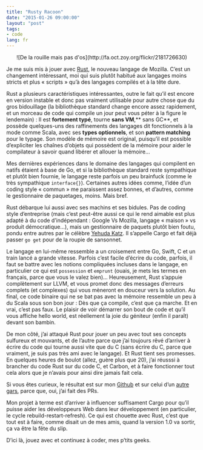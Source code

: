 ```yaml
---
title: "Rusty Racoon"
date: "2015-01-26 09:00:00"
layout: "post"
tags:
- code
lang: fr
---
```

<center>
![De la rouille mais pas d'os](http://fa.oct.zoy.org/flickr/2181726630)
</center>


Je me suis mis à jouer avec [Rust][1], le nouveau langage de Mozilla. C’est un changement intéressant, moi qui suis plutôt habitué aux langages moins stricts et plus « scripts » qu’à des langages compilés et à la tête dure.

Rust a plusieurs caractéristiques intéressantes, outre le fait qu’il est encore en version instable et donc pas vraiment utilisable pour autre chose que du gros bidouillage (la bibliothèque standard change encore assez rapidement, et un morceau de code qui compile un jour peut vous péter à la figure le lendemain) : Il est **fortement typé**, tourne **sans VM**,** sans GC**, et possède quelques-uns des raffinements des langages dit fonctionnels à la mode comme Scala, avec ses **types optionnels**, et son **pattern matching** pour le typage. Son modèle de mémoire est original, puisqu’il est possible d’expliciter les chaînes d’objets qui possèdent de la mémoire pour aider le compilateur à savoir quand libérer et allouer la mémoire…

Mes dernières expériences dans le domaine des langages qui compilent en natifs étaient à base de Go, et si la bibliothèque standard reste sympathique et plutôt bien fournie, le langage reste parfois un peu brainfuck (comme le très sympathique `interface{}`). Certaines autres idées comme, l’idée d’un coding style « commun » me paraissent assez bonnes, et d’autres, comme le gestionnaire de paquetages, moins. Mais bref.

Rust débarque lui aussi avec ses machins et ses bidules. Pas de coding style d’entreprise (mais c’est peut-être aussi ce qui le rend aimable est plus adapté à du code d’indépendant : Google Vs Mozilla, langage « maison » vs produit démocratique…), mais un gestionnaire de paquets plutôt bien foutu, pondu entre autres par le célèbre [Yehuda Katz][2]. Il s’appelle Cargo et fait déjà passer `go get` pour de la roupie de sansonnet.

Le langage en lui-même ressemble a un croisement entre Go, Swift, C et un train lancé a grande vitesse. Parfois c’est facile d’écrire du code, parfois, il faut se battre avec les notions compliquées incluses dans le langage, en particulier ce qui est `possession` et `emprunt` (ouais, je mets les termes en français, parce que vous le valez bien)… Heureusement, Rust  s’appuie complètement sur LLVM, et vous promet donc des messages d’erreurs complets (et complexes) qui vous mèneront en douceur vers la solution. Au final, ce code binaire qui ne se bat pas avec la mémoire ressemble un peu à du Scala sous son bon jour : Dès que ça compile, c’est que ça marche. Et en vrai, c’est pas faux. Le plaisir de voir démarrer son bout de code et qu’il vous affiche hello world, est réellement la joie du géniteur (enfin il paraît) devant son bambin.

De mon côté, j’ai attaqué Rust pour jouer un peu avec tout ses concepts sulfureux et mouvants, et de l’autre parce que j’ai toujours rêvé d’arriver à écrire du code qui tourne aussi vite que du C (sans écrire du C, parce que vraiment, je suis pas très ami avec le langage). Et Rust tient ses promesses. En quelques heures de boulot (allez, guère plus que 20), j’ai réusssi à brancher du code Rust sur du code C, et Carbon, et à faire fonctionner tout cela alors que je n’avais pour ainsi dire jamais fait cela.

Si vous êtes curieux, le résultat est sur mon [Github][3] et sur celui d’un [autre gars][4], parce que, oui, j’ai fait des PRs.

Mon projet à terme est d’arriver à influencer suffisament Cargo pour qu’il puisse aider les développeurs Web dans leur développement (en particulier, le cycle rebuild-restart-refresh). Ce qui est chouette avec Rust, c’est que tout est à faire, comme disait un de mes amis, quand la version 1.0 va sortir, ça va être la fête du slip.

D’ici là, jouez avec et continuez à coder, mes p’tits geeks.

[1]:	http://fr.wikipedia.org/wiki/Rust_(langage)
[2]:	http://yehudakatz.com/
[3]:	https://github.com/octplane/fsevent-rust
[4]:	https://github.com/cmr/linenoise-rs